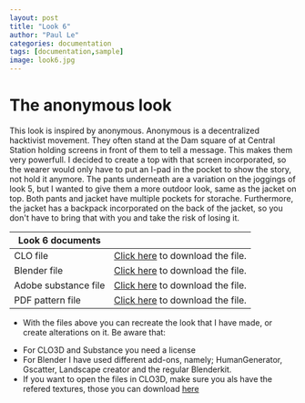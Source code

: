 ```yaml
---
layout: post
title: "Look 6"
author: "Paul Le"
categories: documentation
tags: [documentation,sample]
image: look6.jpg
---
```


# The anonymous look

This look is inspired by anonymous. Anonymous is a decentralized hacktivist movement. They often stand at the Dam square of at Central Station holding screens in front of them to tell a message. This makes them very powerfull. I decided to create a top with that screen incorporated, so the wearer would only have to put an I-pad in the pocket to show the story, not hold it anymore. The pants underneath are a variation on the joggings of look 5, but I wanted to give them a more outdoor look, same as the jacket on top. Both pants and jacket have multiple pockets for storache. Furthermore, the jacket has a backpack incorporated on the back of the jacket, so you don't have to bring that with you and take the risk of losing it. 


|Look 6 documents| |
|----------|----------| 
|CLO file| [Click here](https://drive.google.com/file/d/1sqOBxcU6rWCTYL204hP_d_4eBQY-ERyj/view?usp=drive_link) to download the file.|
|Blender file| [Click here](https://drive.google.com/file/d/1gPNaw6BjFMMdXgzOd9WNk8LiiIldnex2/view?usp=drive_link) to download the file.|
|Adobe substance file| [Click here](../../assets/nonimg/internship-info-motivation-letter.pdf) to download the file.|
|PDF pattern file| [Click here](https://drive.google.com/file/d/1IVNhGdSz18nGtVpqet7VxMKH1edIU1b-/view?usp=drive_link) to download the file.|

* With the files above you can recreate the look that I have made, or create alterations on it. Be aware that:
- For CLO3D and Substance you need a license
- For Blender I have used different add-ons, namely; HumanGenerator, Gscatter, Landscape creator and the regular Blenderkit.
- If you want to open the files in CLO3D, make sure you als have the refered textures, those you can download [here](digital-fabric-recipes)